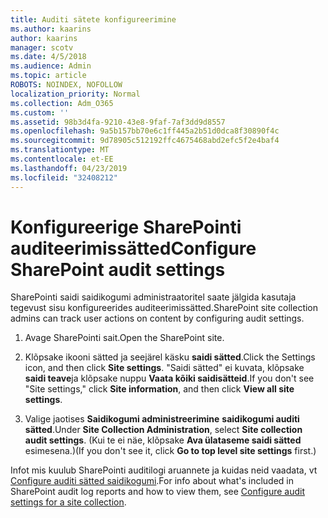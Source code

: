 ```yaml
---
title: Auditi sätete konfigureerimine
ms.author: kaarins
author: kaarins
manager: scotv
ms.date: 4/5/2018
ms.audience: Admin
ms.topic: article
ROBOTS: NOINDEX, NOFOLLOW
localization_priority: Normal
ms.collection: Adm_O365
ms.custom: ''
ms.assetid: 98b3d4fa-9210-43e8-9faf-7af3dd9d8557
ms.openlocfilehash: 9a5b157bb70e6c1ff445a2b51d0dca8f30890f4c
ms.sourcegitcommit: 9d78905c512192ffc4675468abd2efc5f2e4baf4
ms.translationtype: MT
ms.contentlocale: et-EE
ms.lasthandoff: 04/23/2019
ms.locfileid: "32408212"
---
```

# <a name="configure-sharepoint-audit-settings"></a><span data-ttu-id="d90c1-102">Konfigureerige SharePointi auditeerimissätted</span><span class="sxs-lookup"><span data-stu-id="d90c1-102">Configure SharePoint audit settings</span></span>

<span data-ttu-id="d90c1-103">SharePointi saidi saidikogumi administraatoritel saate jälgida kasutaja tegevust sisu konfigureerides auditeerimissätted.</span><span class="sxs-lookup"><span data-stu-id="d90c1-103">SharePoint site collection admins can track user actions on content by configuring audit settings.</span></span>
  
1. <span data-ttu-id="d90c1-104">Avage SharePointi sait.</span><span class="sxs-lookup"><span data-stu-id="d90c1-104">Open the SharePoint site.</span></span>
    
2. <span data-ttu-id="d90c1-105">Klõpsake ikooni sätted ja seejärel käsku **saidi sätted**.</span><span class="sxs-lookup"><span data-stu-id="d90c1-105">Click the Settings icon, and then click **Site settings**.</span></span> <span data-ttu-id="d90c1-106">"Saidi sätted" ei kuvata, klõpsake **saidi teave**ja klõpsake nuppu **Vaata kõiki saidisätteid**.</span><span class="sxs-lookup"><span data-stu-id="d90c1-106">If you don't see "Site settings," click **Site information**, and then click **View all site settings**.</span></span>
    
3. <span data-ttu-id="d90c1-107">Valige jaotises **Saidikogumi administreerimine** **saidikogumi auditi sätted**.</span><span class="sxs-lookup"><span data-stu-id="d90c1-107">Under **Site Collection Administration**, select **Site collection audit settings**.</span></span> <span data-ttu-id="d90c1-108">(Kui te ei näe, klõpsake **Ava ülataseme saidi sätted** esimesena.)</span><span class="sxs-lookup"><span data-stu-id="d90c1-108">(If you don't see it, click **Go to top level site settings** first.)</span></span> 
    
<span data-ttu-id="d90c1-109">Infot mis kuulub SharePointi auditilogi aruannete ja kuidas neid vaadata, vt [Configure auditi sätted saidikogumi](https://go.microsoft.com/fwlink/?linkid=404050).</span><span class="sxs-lookup"><span data-stu-id="d90c1-109">For info about what's included in SharePoint audit log reports and how to view them, see [Configure audit settings for a site collection](https://go.microsoft.com/fwlink/?linkid=404050).</span></span>
  

